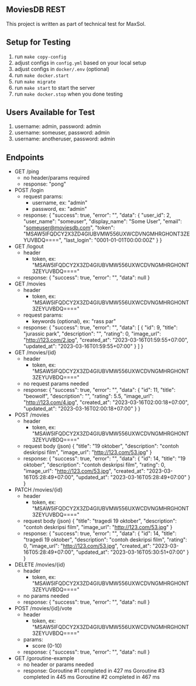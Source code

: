 ## MoviesDB REST
This project is written as part of technical test for MaxSol.

## Setup for Testing
1. run `make copy-config`
2. adjust configs in `config.yml` based on your local setup
3. adjust configs in `docker/.env` (optional)
4. run `make docker.start`
5. run `make migrate`
6. run `make start` to start the server
7. run `make docker.stop` when you done testing

## Users Available for Test
1. username: admin, password: admin
2. username: someuser, password: admin
3. username: anotheruser, password: admin

## Endpoints
- GET /ping
  - no header/params required
  - response: "pong"
- POST /login
  - request params:
    - username, ex: "admin"
    - password, ex: "admin"
  - response:
    {
        "success": true,
        "error": "",
        "data": {
            "user_id": 2,
            "user_name": "someuser",
            "display_name": "Some User",
            "email": "someuser@moviesdb.com",
            "token": "MSAW5IFQDCY2X3ZD4GIUBVMW556UXWCDVNGMHRGHONT3ZEYUVBDQ====",
            "last_login": "0001-01-01T00:00:00Z"
        }
    }    
- GET /logout
  - header
    - token, ex: "MSAW5IFQDCY2X3ZD4GIUBVMW556UXWCDVNGMHRGHONT3ZEYUVBDQ===="
  - response:
    {
        "success": true,
        "error": "",
        "data": null
    }  
- GET /movies
  - header
    - token, ex: "MSAW5IFQDCY2X3ZD4GIUBVMW556UXWCDVNGMHRGHONT3ZEYUVBDQ===="
  - request params:
    - keywords (optional), ex: "rass par"
  - response:
    {
        "success": true,
        "error": "",
        "data": [
            {
                "id": 9,
                "title": "jurassic park",
                "description": "",
                "rating": 0,
                "image_url": "http://123.com/2.jpg",
                "created_at": "2023-03-16T01:59:55+07:00",
                "updated_at": "2023-03-16T01:59:55+07:00"
            }
        ]
    }
- GET /movies/{id}
  - header
    - token, ex: "MSAW5IFQDCY2X3ZD4GIUBVMW556UXWCDVNGMHRGHONT3ZEYUVBDQ===="
  - no request params needed
  - response:
    {
        "success": true,
        "error": "",
        "data": {
            "id": 11,
            "title": "beowolf",
            "description": "",
            "rating": 5.5,
            "image_url": "http://123.com/4.jpg",
            "created_at": "2023-03-16T02:00:18+07:00",
            "updated_at": "2023-03-16T02:00:18+07:00"
        }
    }
- POST /movies
  - header
    - token, ex: "MSAW5IFQDCY2X3ZD4GIUBVMW556UXWCDVNGMHRGHONT3ZEYUVBDQ===="
  - request body (json)
    {
      "title": "19 oktober",
      "description": "contoh deskripsi film",
      "image_url": "http://123.com/53.jpg"
    }
  - response:
    {
        "success": true,
        "error": "",
        "data": {
            "id": 14,
            "title": "19 oktober",
            "description": "contoh deskripsi film",
            "rating": 0,
            "image_url": "http://123.com/53.jpg",
            "created_at": "2023-03-16T05:28:49+07:00",
            "updated_at": "2023-03-16T05:28:49+07:00"
        }
    }
- PATCH /movies/{id}
  - header
    - token, ex: "MSAW5IFQDCY2X3ZD4GIUBVMW556UXWCDVNGMHRGHONT3ZEYUVBDQ===="
  - request body (json)
    {
      "title": "tragedi 19 oktober",
      "description": "contoh deskripsi film",
      "image_url": "http://123.com/53.jpg"
    }
  - response:
  {
      "success": true,
      "error": "",
      "data": {
          "id": 14,
          "title": "tragedi 19 oktober",
          "description": "contoh deskripsi film",
          "rating": 0,
          "image_url": "http://123.com/53.jpg",
          "created_at": "2023-03-16T05:28:49+07:00",
          "updated_at": "2023-03-16T05:30:51+07:00"
      }
  }
- DELETE /movies/{id}
  - header
    - token, ex: "MSAW5IFQDCY2X3ZD4GIUBVMW556UXWCDVNGMHRGHONT3ZEYUVBDQ===="
  - no params needed
  - response:
    {
        "success": true,
        "error": "",
        "data": null
    }  
- POST /movies/{id}/vote
  - header
    - token, ex: "MSAW5IFQDCY2X3ZD4GIUBVMW556UXWCDVNGMHRGHONT3ZEYUVBDQ===="
  - params:
    - score (0-10)
  - response:
    {
        "success": true,
        "error": "",
        "data": null
    }
- GET /goroutine-example
  - no header or params needed
  - response:
    Goroutine #1 completed in 427 ms
    Goroutine #3 completed in 445 ms
    Goroutine #2 completed in 467 ms
